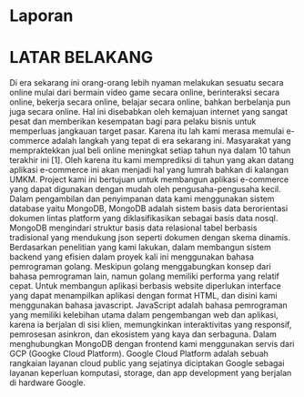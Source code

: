 # Laporan

# LATAR BELAKANG

Di era sekarang ini orang-orang lebih nyaman melakukan sesuatu secara online mulai dari bermain video game secara online, berinteraksi secara online, bekerja secara online, belajar secara online, bahkan berbelanja pun juga secara online. Hal ini disebabkan oleh kemajuan internet yang sangat pesat dan memberikan kesempatan bagi para pelaku bisnis untuk memperluas jangkauan target pasar. Karena itu lah kami merasa memulai e-commerce adalah langkah yang tepat di era sekarang ini. 
Masyarakat yang mempraktekkan jual beli online meningkat setiap tahun nya dalam 10 tahun terakhir ini [1]. Oleh karena itu kami memprediksi di tahun yang akan datang aplikasi e-commerce ini akan menjadi hal yang lumrah bahkan di kalangan UMKM. Project kami ini bertujuan untuk membangun aplikasi e-commerce yang dapat digunakan dengan mudah oleh pengusaha-pengusaha kecil.
Dalam pengambilan dan penyimpanan data kami menggunakan sistem database yaitu MongoDB, MongoDB adalah sistem basis data berorientasi dokumen lintas platform yang diklasifikasikan sebagai basis data nosql. MongoDB mengindari struktur basis data relasional tabel berbasis tradisional yang mendukung json seperti dokumen dengan skema dinamis. 
Berdasarkan penelitian yang kami lakukan, dalam membangun sistem backend yang efisien dalam proyek kali ini menggunakan bahasa pemrograman golang. Meskipun golang menggabungkan konsep dari bahasa pemrograman lain, namun golang memiliki performa yang relatif cepat.
Untuk membangun aplikasi berbasis website diperlukan interface yang dapat menampilkan aplikasi dengan format HTML, dan disini kami menggunakan bahasa javascript. JavaScript adalah bahasa pemrograman yang memiliki kelebihan utama dalam pengembangan web dan aplikasi, karena ia berjalan di sisi klien, memungkinkan interaktivitas yang responsif, pemrosesan asinkron, dan ekosistem yang kaya dan serbaguna.
Dalam menghubungkan MongoDB dengan frontend kami menggunakan servis dari GCP (Googke Cloud Platform). Google Cloud Platform adalah sebuah rangkaian layanan cloud public yang sejatinya diciptakan Google sebagai layanan keperluan komputasi, storage, dan app development yang berjalan di hardware Google.
